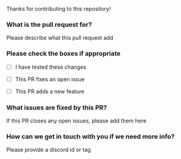 Thanks for contributing to this repository!

### What is the pull request for?
Please describe what this pull request add


### Please check the boxes if appropriate

- [ ] I have tested these changes
- [ ] This PR fixes an open issue
- [ ] This PR adds a new feature


### What issues are fixed by this PR?
 If this PR closes any open issues, please add them here
 
 
### How can we get in touch with you if we need more info?
Please provide a discord id or tag
